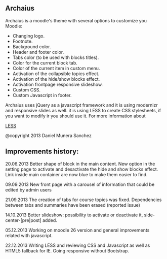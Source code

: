 Archaius
---------

Archaius is a moodle's theme with several options to customize you Moodle:

 * Changing logo.
 * Footnote.
 * Background color.
 * Header and footer color.
 * Tabs color (to be used with blocks titles).
 * Color for the current block tab.
 * Color of the current item in custom menu.
 * Activation of the collapsible topics effect.
 * Activation of the hide/show blocks effect.
 * Activation frontpage responsive slideshow.
 * Custom CSS.
 * Custom Javascript in footer.

Archaius uses jQuery as a javascript framework and it is using modernizr and responsive slides as well. it is using LESS to create CSS stylesheets, if you want to modify ir you should use it. For more information about 

[LESS](http://lesscss.org/)

@copyright  2013 Daniel Munera Sanchez

Improvements history:
------------

20.06.2013
Better shape of block in the main content.
New option in the setting page to activate and desactivate the hide and show blocks effect.
Link inside main container are now blue to make them easier to find.

09.09.2013
New front page with a carousel of information that could be edited by admin users

21.09.2013
The creation of tabs for course topics was fixed. Dependencies between tabs and summaries have been erased (reported issue)

14.10.2013
Better slideshow: possibility to activate or deactivate it, side-center-[pre|post] added.


05.12.2013
Working on moodle 26 version and general improvements related with javascript.

22.12.2013
Writing LESS and reviewing CSS and Javascript as well as HTML5 fallback for IE.
Going responsive without Bootstrap.
